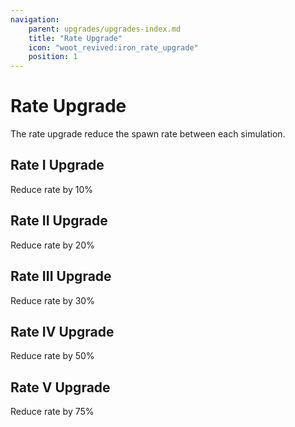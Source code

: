 ```yaml
---
navigation:
    parent: upgrades/upgrades-index.md
    title: "Rate Upgrade"
    icon: "woot_revived:iron_rate_upgrade"
    position: 1
---
```

# Rate Upgrade

<Row>
  <ItemImage id="copper_rate_upgrade" scale="3"/>
  <ItemImage id="iron_rate_upgrade" scale="3"/>
  <ItemImage id="gold_rate_upgrade" scale="3"/>
  <ItemImage id="diamond_rate_upgrade" scale="3"/>
  <ItemImage id="netherite_rate_upgrade" scale="3"/>
</Row>

The rate upgrade reduce the spawn rate between each simulation.

## Rate I Upgrade

Reduce rate by 10%

<RecipeFor id="copper_rate_upgrade" />

## Rate II Upgrade

Reduce rate by 20%

<RecipeFor id="iron_rate_upgrade" />

## Rate III Upgrade

Reduce rate by 30%

<RecipeFor id="gold_rate_upgrade" />

## Rate IV Upgrade

Reduce rate by 50%

<RecipeFor id="diamond_rate_upgrade" />

## Rate V Upgrade

Reduce rate by 75%

<RecipeFor id="netherite_rate_upgrade" />
